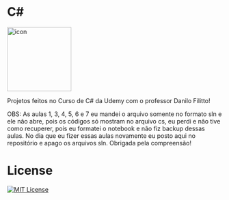 # C#

<div style="display: flex; align-items: flex-start;"><img src="https://techstack-generator.vercel.app/csharp-icon.svg" alt="icon" align="left" width="150" /></div>

Projetos feitos no Curso de C# da Udemy com o professor Danilo Filitto! 

OBS: As aulas 1, 3, 4, 5, 6 e 7 eu mandei o arquivo somente no formato sln e ele não abre, pois os códigos só mostram no arquivo cs, eu perdi e não tive como recuperer, pois eu formatei o notebook e não fiz backup dessas aulas. No  dia que eu fizer essas aulas novamente eu posto aqui no repositório e apago os arquivos sln. Obrigada pela compreensão!

# License

[![MIT License](https://img.shields.io/badge/License-MIT-green.svg)](./LICENSE)
